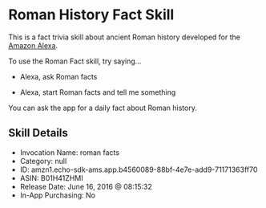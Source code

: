 # Roman History Fact Skill

This is a fact trivia skill about ancient Roman history developed for the [Amazon Alexa](https://www.amazon.com/Amazon-Echo-Bluetooth-Speaker-with-WiFi-Alexa/dp/B00X4WHP5E).

To use the Roman Fact skill, try saying...

- Alexa, ask Roman facts

- Alexa, start Roman facts and tell me something

You can ask the app for a daily fact about Roman history.

## Skill Details

- Invocation Name: roman facts
- Category: null
- ID: amzn1.echo-sdk-ams.app.b4560089-88bf-4e7e-add9-71171363ff70
- ASIN: B01H41ZHMI
- Release Date: June 16, 2016 @ 08:15:32
- In-App Purchasing: No
